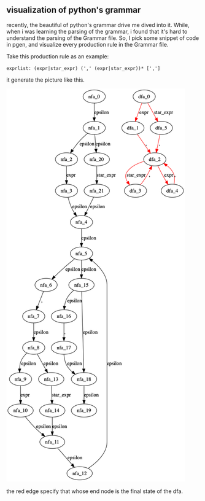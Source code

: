## visualization of python's grammar

recently, the beautiful of python's grammar drive me dived into it.
While, when i was learning the parsing of the grammar, i found that
it's hard to understand the parsing of the Grammar file. So, I pick
some snippet of code in pgen, and visualize every production rule in
the Grammar file.

Take this production rule as an example:

```
exprlist: (expr|star_expr) (',' (expr|star_expr))* [',']
```

it generate the picture like this.

![exprlist](https://github.com/WinChua/blog/blob/master/cpython/grammar/handwrite/nfa_dfas/nfa_dfa75.dot.png)

the red edge specify that whose end node is the final state of the dfa.
